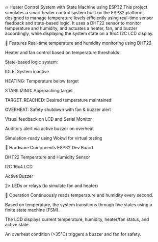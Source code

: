 🔥 Heater Control System with State Machine using ESP32
This project simulates a smart heater control system built on the ESP32 platform, designed to manage temperature levels efficiently using real-time sensor feedback and state-based logic. It uses a DHT22 sensor to monitor temperature and humidity, and actuates a heater, fan, and buzzer accordingly, while displaying the system state on a 16x4 I2C LCD display.

🚀 Features
Real-time temperature and humidity monitoring using DHT22

Heater and fan control based on temperature thresholds

State-based logic system:

IDLE: System inactive

HEATING: Temperature below target

STABILIZING: Approaching target

TARGET_REACHED: Desired temperature maintained

OVERHEAT: Safety shutdown with fan & buzzer alert

Visual feedback on LCD and Serial Monitor

Auditory alert via active buzzer on overheat

Simulation-ready using Wokwi for virtual testing

🧰 Hardware Components
ESP32 Dev Board

DHT22 Temperature and Humidity Sensor

I2C 16x4 LCD

Active Buzzer

2× LEDs or relays (to simulate fan and heater)

🔄 Operation
Continuously reads temperature and humidity every second.

Based on temperature, the system transitions through five states using a finite state machine (FSM).

The LCD displays current temperature, humidity, heater/fan status, and active state.

An overheat condition (>35°C) triggers a buzzer and fan for safety.

